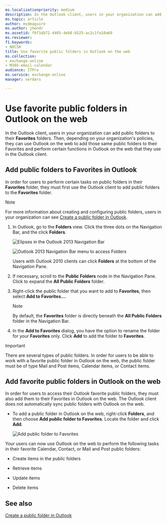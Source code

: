 ```yaml
---
ms.localizationpriority: medium
description: In the Outlook client, users in your organization can add public folders to their Favorites folders. Then, depending on your organization's policies, they can use Outlook on the web to add those same public folders to their Favorites and perform certain functions in Outlook on the web that they use in the Outlook client.
ms.topic: article
author: msdmaguire
ms.author: jhendr
ms.assetid: f6f1db72-4465-4eb8-b525-ac2c1fa10a69
ms.reviewer: 
f1.keywords:
- NOCSH
title: Use favorite public folders in Outlook on the web
ms.collection: 
- exchange-online
- M365-email-calendar
audience: ITPro
ms.service: exchange-online
manager: serdars

---
```


# Use favorite public folders in Outlook on the web

In the Outlook client, users in your organization can add public folders to their **Favorites** folders. Then, depending on your organization's policies, they can use Outlook on the web to add those same public folders to their Favorites and perform certain functions in Outlook on the web that they use in the Outlook client.

## Add public folders to Favorites in Outlook

In order for users to perform certain tasks on public folders in their **Favorites** folder, they must first use the Outlook client to add public folders to the **Favorites** folder.

> [!NOTE]
> For more information about creating and configuring public folders, users in your organization can see [Create a public folder in Outlook](https://support.microsoft.com/office/a2835011-d524-4a5c-a207-05c159bb2a97).

1. In Outlook, go to the **Folders** view. Click the three dots on the Navigation Bar, and the click **Folders**.

    ![Elipses in the Outlook 2013 Navigation Bar](../../media/7a949ccd-f0e0-4d20-aa4d-f97ae5c6fdff.png)

    ![Outlook 2013 Navigation Bar menu to access Folders](../../media/aaedd8fa-8a30-4e96-b4de-9625cd62e2b9.png)

    Users with Outlook 2010 clients can click **Folders** at the bottom of the Navigation Pane.

2. If necessary, scroll to the **Public Folders** node in the Navigation Pane. Click to expand the **All Public Folders** folder.

3. Right-click the public folder that you want to add to **Favorites**, then select **Add to Favorites...**.

    > [!NOTE]
    > By default, the **Favorites** folder is directly beneath the **All Public Folders** folder in the Navigation Bar.

4. In the **Add to Favorites** dialog, you have the option to rename the folder for your **Favorites** only. Click **Add** to add the folder to **Favorites**.

> [!IMPORTANT]
> There are several types of public folders. In order for users to be able to work with a favorite public folder in Outlook on the web, the public folder must be of type Mail and Post items, Calendar items, or Contact items.

## Add favorite public folders in Outlook on the web

In order for users to access their Outlook favorite public folders, they must also add them to their Favorites in Outlook on the web. The Outlook client does not automatically sync public folders with Outlook on the web.

- To add a public folder in Outlook on the web, right-click **Folders**, and then choose **Add public folder to Favorites**. Locate the folder and click **Add**.

    ![Add public folder to Favorites](../../media/dc2af75b-d1c3-4024-8759-00558799d34a.png)

Your users can now use Outlook on the web to perform the following tasks in their favorite Calendar, Contact, or Mail and Post public folders:

- Create items in the public folders

- Retrieve items

- Update items

- Delete items

## See also

[Create a public folder in Outlook](https://support.microsoft.com/office/a2835011-d524-4a5c-a207-05c159bb2a97)
